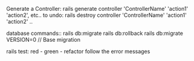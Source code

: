 Generate a Controller: 
	rails generate controller 'ControllerName' 'action1' 'action2', etc..
to undo: 
	rails destroy controller 'ControllerName' 'action1' 'action2' ..


database commands::
	rails db:migrate
	rails db:rollback
	rails db:migrate VERSION=0 // Base migration



rails test:
	red - green - refactor
	follow the error messages